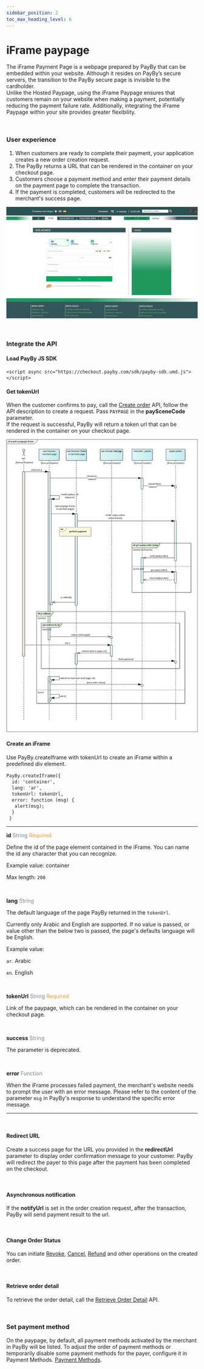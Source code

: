 ```yaml
---
sidebar_position: 2
toc_max_heading_level: 6
---
```


# iFrame paypage

The iFrame Payment Page is a webpage prepared by PayBy that can be embedded within your website. Although it resides on PayBy’s secure servers, the transition to the PayBy secure page is invisible to the cardholder. <br/>Unlike the Hosted Paypage, using the iFrame Paypage ensures that customers remain on your website when making a payment, potentially reducing the payment failure rate. Additionally, integrating the iFrame Paypage within your site provides greater flexibility.

<br/>

### User experience

1. When customers are ready to complete their payment, your application creates a new order creation request.
2. The PayBy returns a URL that can be rendered in the container on your checkout page.
3. Customers choose a payment method and enter their payment details on the payment page to complete the transaction.
4. If the payment is completed, customers will be redirected to the merchant's success page.<br/>

![hostedflow](../pic/card-ue-iframe.png)



<br/>

### Integrate the API

#### Load PayBy JS SDK

```
<script async src="https://checkout.payby.com/sdk/payby-sdk.umd.js"></script>
```



#### Get tokenUrl

When the customer confirms to pay, call the [Create order](/docs/createorder) API,  follow the API description to create a request. Pass `PAYPAGE` in the **paySceneCode** parameter.<br/>If the request is successful, PayBy will return a token url that can be rendered in the container on your checkout page.

![iFrameflow](../pic/iframe.png)



#### Create an iFrame

Use PayBy.createIframe with tokenUrl to create an iFrame within a predefined div element.

```
PayBy.createIframe({
  id: 'container',
  lang: 'ar',
  tokenUrl: tokenUrl,
  error: function (msg) {
   alert(msg); 
  }
 }
```

---

**id**   <font color = ' #7d8793'>String</font>    <font color = '#f19938'>Required</font>

Define the id of the page element contained in the iFrame. You can name the id any character that you can recognize.

Example value: container

Max length: `200`

<br/>

**lang**   <font color = ' #7d8793'>String</font>

The default language of the page PayBy returned in the `tokenUrl`. 

Currently only Arabic and English are supported. If no value is passed, or value other than the below two is passed, the page's defaults language will be English.

Example value: 

`ar`. Arabic

`en`. English

<br/>

**tokenUrl**   <font color = ' #7d8793'>String</font>    <font color = '#f19938'>Required</font>

Link of the paypage, which can be rendered in the container on your checkout page.

<br/>

**success**  <font color = ' #7d8793'>String</font>  

The parameter is deprecated. 

<br/>

**error**  <font color = ' #7d8793'>Function</font>  

When the iFrame processes failed payment, the merchant's website needs to prompt the user with an error message. Please refer to the content of the parameter `msg` in PayBy's response to understand the specific error message.

---

<br/>

#### Redirect URL

Create a success page for the URL you provided in the **redirectUrl**  parameter to display order confirmation message to your customer. PayBy will redirect the payer to this page after the payment has been completed on the checkout.

<br/>



#### Asynchronous notification

If the **notifyUrl** is set in the order creation request, after the transaction, PayBy will send payment result to the url.<br/>

<br/>

#### Change Order Status

You can initiate [Revoke](/docs/revoke), [Cancel](/docs/cancel), [Refund](/docs/refund) and other operations on the created order.

<br/>

#### Retrieve order detail

To retrieve the order detail, call the [Retrieve Order Detail](/docs/retrieveorderdetail) API.

<br/>


### Set payment method

On the paypage, by default, all payment methods activated by the merchant in PayBy will be listed. To adjust the order of payment methods or temporarily disable some payment methods for the payer, configure it in Payment Methods. [Payment Methods](https://b.payby.com/payment-methods).

<br/>







